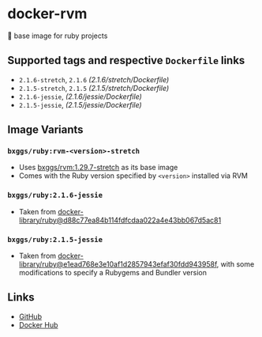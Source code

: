 # docker-rvm

💎 base image for ruby projects

## Supported tags and respective `Dockerfile` links

* `2.1.6-stretch`, `2.1.6` _(2.1.6/stretch/Dockerfile)_
* `2.1.5-stretch`, `2.1.5` _(2.1.5/stretch/Dockerfile)_
* `2.1.6-jessie`, _(2.1.6/jessie/Dockerfile)_
* `2.1.5-jessie`, _(2.1.5/jessie/Dockerfile)_

## Image Variants

### `bxggs/ruby:rvm-<version>-stretch`

* Uses [bxggs/rvm:1.29.7-stretch][docker-rvm] as its base image
* Comes with the Ruby version specified by `<version>` installed via RVM

### `bxggs/ruby:2.1.6-jessie`

* Taken from [docker-library/ruby@d88c77ea84b114fdfcdaa022a4e43bb067d5ac81][docker-libary-ruby-216]

### `bxggs/ruby:2.1.5-jessie`

* Taken from [docker-library/ruby@e1ead768e3e10af1d2857943efaf30fdd943958f][docker-libary-ruby-215], with some modifications to specify a Rubygems and Bundler version

## Links

* [GitHub][github]
* [Docker Hub][dockerhub]

[docker-rvm]: https://hub.docker.com/r/bxggs/rvm
[docker-libary-ruby-216]: https://github.com/docker-library/ruby/commit/d88c77ea84b114fdfcdaa022a4e43bb067d5ac81
[docker-libary-ruby-215]: https://github.com/docker-library/ruby/commit/e1ead768e3e10af1d2857943efaf30fdd943958f
[github]: https://github.com/b-ggs/docker-ruby
[dockerhub]: https://hub.docker.com/r/bxggs/ruby
